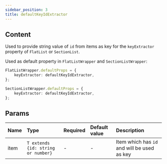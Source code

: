 ```yaml
---
sidebar_position: 3
title: defaultKeyIdExtractor
---
```


## Content

Used to provide string value of `id` from items as key for the `keyExtractor` property of `FlatList` or `SectionList`.

Used as default property in `FlatListWrapper` and `SectionListWrapper`:

```typescript jsx
FlatListWrapper.defaultProps = {
    keyExtractor: defaultKeyIdExtractor,
};

SectionListWrapper.defaultProps = {
    keyExtractor: defaultKeyIdExtractor,
};
```

## Params
| Name            | Type           | Required       | Default value  | Description
|:----------------|:---------------|:---------------|:---------------|:---------------------------    
| item           | `T extends {id: string or number}`         | -           | -              | Item which has `id` and will be used as key
